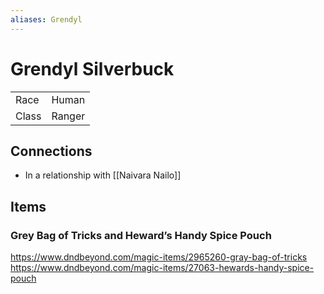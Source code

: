 ```yaml
---
aliases: Grendyl
---
```


# Grendyl Silverbuck

|       |        |
| ----- | ------ |
| Race  | Human  |
| Class | Ranger |

## Connections

- In a relationship with [[Naivara Nailo]]

## Items

### Grey Bag of Tricks and  Heward’s Handy Spice Pouch

https://www.dndbeyond.com/magic-items/2965260-gray-bag-of-tricks
https://www.dndbeyond.com/magic-items/27063-hewards-handy-spice-pouch
